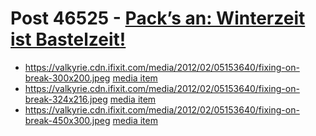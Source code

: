 # Post 46525 - [Pack&#8217;s an: Winterzeit ist Bastelzeit!](https://www.ifixit.com/News/46525/schenk-den-dingen-mehr-zeit)

- https://valkyrie.cdn.ifixit.com/media/2012/02/05153640/fixing-on-break-300x200.jpeg [media item](media-28369.md)
- https://valkyrie.cdn.ifixit.com/media/2012/02/05153640/fixing-on-break-324x216.jpeg [media item](media-28369.md)
- https://valkyrie.cdn.ifixit.com/media/2012/02/05153640/fixing-on-break-450x300.jpeg [media item](media-28369.md)